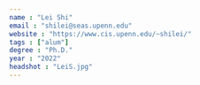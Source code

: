 ```yaml
---
name : "Lei Shi"
email : "shilei@seas.upenn.edu"
website : "https://www.cis.upenn.edu/~shilei/"
tags : ["alum"]
degree : "Ph.D."
year : "2022"
headshot : "LeiS.jpg"
---
```


